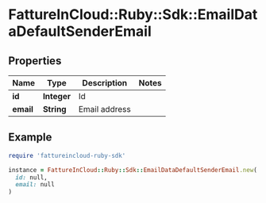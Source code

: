 # FattureInCloud::Ruby::Sdk::EmailDataDefaultSenderEmail

## Properties

| Name | Type | Description | Notes |
| ---- | ---- | ----------- | ----- |
| **id** | **Integer** | Id |  |
| **email** | **String** | Email address |  |

## Example

```ruby
require 'fattureincloud-ruby-sdk'

instance = FattureInCloud::Ruby::Sdk::EmailDataDefaultSenderEmail.new(
  id: null,
  email: null
)
```

